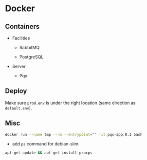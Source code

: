 # Docker

## Containers

- Facilities

  - RabbitMQ

  - PostgreSQL

- Server

  - Pqx

## Deploy

Make sure `prod.env` is under the right location (same direction as `default.env`).

## Misc

```sh
docker run --name tmp --rm --entrypoint="" -it pqx-app:0.1 bash
```

- add `ps` command for debian-slim

```sh
apt-get update && apt-get install procps
```
